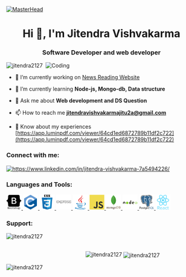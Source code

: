 [![MasterHead](https://media.licdn.com/dms/image/D563DAQFIJGy_J4EvYA/image-scale_191_1128/0/1666883668428?e=1675425600&v=beta&t=q5S0E-n5z-gDvzZPdOvK7oorksu-JESWk3DdbbvU2ss)](https://codegrills.in)
<h1 align="center">Hi 👋, I'm Jitendra Vishvakarma</h1>
<h3 align="center">Software Developer and web developer</h3>
<img align="right" alt="Coding" width="400" src="https://media.tenor.com/rePDfDWO3XoAAAAd/hacking.gif">

<p align="left"> <img src="https://komarev.com/ghpvc/?username=jitendra2127&label=Profile%20views&color=0e75b6&style=flat" alt="jitendra2127" /> </p>

- 🔭 I’m currently working on [News Reading Website](https://github.com/Jitendra2127/News_Reading)

- 🌱 I’m currently learning **Node-js, Mongo-db, Data structure**

- 💬 Ask me about **Web development and DS Question**

- 📫 How to reach me **jitendravishvakarmajitu2a@gmail.com**

- 📄 Know about my experiences [https://app.luminpdf.com/viewer/64cd1ed6872789b11df2c722](https://app.luminpdf.com/viewer/64cd1ed6872789b11df2c722)

<h3 align="left">Connect with me:</h3>
<p align="left">
<a href="https://linkedin.com/in/https://www.linkedin.com/in/jitendra-vishvakarma-7a5494226/" target="blank"><img align="center" src="https://raw.githubusercontent.com/rahuldkjain/github-profile-readme-generator/master/src/images/icons/Social/linked-in-alt.svg" alt="https://www.linkedin.com/in/jitendra-vishvakarma-7a5494226/" height="30" width="40" /></a>
</p>

<h3 align="left">Languages and Tools:</h3>
<p align="left"> <a href="https://getbootstrap.com" target="_blank" rel="noreferrer"> <img src="https://raw.githubusercontent.com/devicons/devicon/master/icons/bootstrap/bootstrap-plain-wordmark.svg" alt="bootstrap" width="40" height="40"/> </a> <a href="https://www.cprogramming.com/" target="_blank" rel="noreferrer"> <img src="https://raw.githubusercontent.com/devicons/devicon/master/icons/c/c-original.svg" alt="c" width="40" height="40"/> </a> <a href="https://www.w3schools.com/css/" target="_blank" rel="noreferrer"> <img src="https://raw.githubusercontent.com/devicons/devicon/master/icons/css3/css3-original-wordmark.svg" alt="css3" width="40" height="40"/> </a> <a href="https://expressjs.com" target="_blank" rel="noreferrer"> <img src="https://raw.githubusercontent.com/devicons/devicon/master/icons/express/express-original-wordmark.svg" alt="express" width="40" height="40"/> </a> <a href="https://www.java.com" target="_blank" rel="noreferrer"> <img src="https://raw.githubusercontent.com/devicons/devicon/master/icons/java/java-original.svg" alt="java" width="40" height="40"/> </a> <a href="https://developer.mozilla.org/en-US/docs/Web/JavaScript" target="_blank" rel="noreferrer"> <img src="https://raw.githubusercontent.com/devicons/devicon/master/icons/javascript/javascript-original.svg" alt="javascript" width="40" height="40"/> </a> <a href="https://www.mongodb.com/" target="_blank" rel="noreferrer"> <img src="https://raw.githubusercontent.com/devicons/devicon/master/icons/mongodb/mongodb-original-wordmark.svg" alt="mongodb" width="40" height="40"/> </a> <a href="https://nodejs.org" target="_blank" rel="noreferrer"> <img src="https://raw.githubusercontent.com/devicons/devicon/master/icons/nodejs/nodejs-original-wordmark.svg" alt="nodejs" width="40" height="40"/> </a> <a href="https://www.postgresql.org" target="_blank" rel="noreferrer"> <img src="https://raw.githubusercontent.com/devicons/devicon/master/icons/postgresql/postgresql-original-wordmark.svg" alt="postgresql" width="40" height="40"/> </a> <a href="https://reactjs.org/" target="_blank" rel="noreferrer"> <img src="https://raw.githubusercontent.com/devicons/devicon/master/icons/react/react-original-wordmark.svg" alt="react" width="40" height="40"/> </a> </p>

<h3 align="left">Support:</h3>
<p><a href="https://www.buymeacoffee.com/jitendra2127"> <img align="left" src="https://cdn.buymeacoffee.com/buttons/v2/default-yellow.png" height="50" width="210" alt="jitendra2127" /></a></p><br><br>

<p><img align="left" src="https://github-readme-stats.vercel.app/api/top-langs?username=jitendra2127&show_icons=true&locale=en&layout=compact" alt="jitendra2127" /></p>

<p>&nbsp;<img align="center" src="https://github-readme-stats.vercel.app/api?username=jitendra2127&show_icons=true&locale=en" alt="jitendra2127" /></p>

<p><img align="center" src="https://github-readme-streak-stats.herokuapp.com/?user=jitendra2127&" alt="jitendra2127" /></p>
